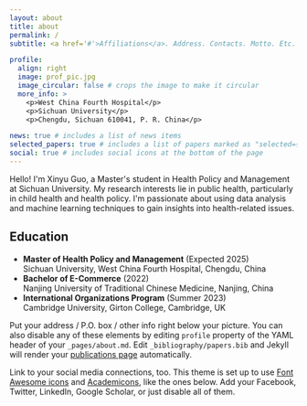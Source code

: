 ```yaml
---
layout: about
title: about
permalink: /
subtitle: <a href='#'>Affiliations</a>. Address. Contacts. Motto. Etc.

profile:
  align: right
  image: prof_pic.jpg
  image_circular: false # crops the image to make it circular
  more_info: >
    <p>West China Fourth Hospital</p>
    <p>Sichuan University</p>
    <p>Chengdu, Sichuan 610041, P. R. China</p>

news: true # includes a list of news items
selected_papers: true # includes a list of papers marked as "selected={true}"
social: true # includes social icons at the bottom of the page
---
```


Hello! I'm Xinyu Guo, a Master's student in Health Policy and Management at Sichuan University. My research interests lie in public health, particularly in child health and health policy. I'm passionate about using data analysis and machine learning techniques to gain insights into health-related issues.

## Education

- **Master of Health Policy and Management** (Expected 2025)  
  Sichuan University, West China Fourth Hospital, Chengdu, China
- **Bachelor of E-Commerce** (2022)  
  Nanjing University of Traditional Chinese Medicine, Nanjing, China
- **International Organizations Program** (Summer 2023)  
  Cambridge University, Girton College, Cambridge, UK
  
Put your address / P.O. box / other info right below your picture. You can also disable any of these elements by editing `profile` property of the YAML header of your `_pages/about.md`. Edit `_bibliography/papers.bib` and Jekyll will render your [publications page](/al-folio/publications/) automatically.

Link to your social media connections, too. This theme is set up to use [Font Awesome icons](https://fontawesome.com/) and [Academicons](https://jpswalsh.github.io/academicons/), like the ones below. Add your Facebook, Twitter, LinkedIn, Google Scholar, or just disable all of them.
